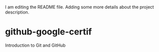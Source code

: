 I am editing the README file. Adding some more details about the project description.
# github-google-certif
Introduction to Git and GitHub
